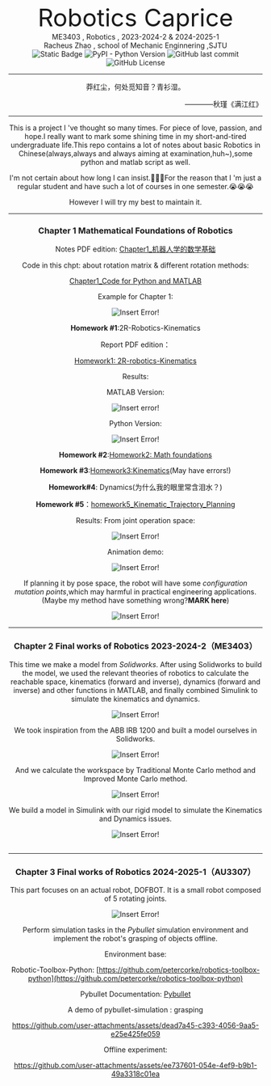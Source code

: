 <center>
    <font size=12>
        Robotics Caprice
    </font>
</center>


<center>
ME3403 , Robotics , 2023-2024-2 & 2024-2025-1
<center>
    Racheus Zhao , school of Mechanic Enginnering ,SJTU
</center>

<center>
    <img alt="Static Badge" src="https://img.shields.io/badge/MATLAB-2023b-green">
    <img alt="PyPI - Python Version" src="https://img.shields.io/pypi/pyversions/roboticstoolbox-python">
	<img alt="GitHub last commit" src="https://img.shields.io/github/last-commit/Racheus/Robotics-Caprice">
    <img alt="GitHub License" src="https://img.shields.io/github/license/Racheus/Robotics-Caprice">
</center>

---
莽红尘，何处觅知音？青衫湿。
<p align="right">————秋瑾《满江红》</p>

---
This is a project I 've thought so many times. For piece of love, passion, and hope.I really want to mark some shining time in my short-and-tired undergraduate life.This repo contains a lot of notes about basic Robotics in Chinese(always,always and always aiming at examination,huh~),some python and matlab script as well.

I'm not certain about how long I can insist.🤕🤕🤕For the reason that I 'm just a regular student and have such a lot of courses in one semester.😭😭😭

However I will try my best to maintain it.

---
### Chapter 1 Mathematical Foundations of Robotics
Notes PDF edition:
[Chapter1_机器人学的数学基础](https://github.com/Racheus/Robotics-Caprice/blob/master/Chapter1_%E6%95%B0%E5%AD%A6%E5%9F%BA%E7%A1%80/%E6%95%B0%E5%AD%A6%E5%9F%BA%E7%A1%80.pdf)

Code in this chpt: about rotation matrix & different rotation methods:

[Chapter1_Code for Python and MATLAB](https://github.com/Racheus/Robotics-Caprice/tree/master/Robotics%20Code/Frame_Descrption_and_Transformation)

Example for Chapter 1:

![Insert Error!](https://github.com/Racheus/Robotics-Caprice/blob/master/Images/Figure_1.svg)



**Homework #1**:2R-Robotics-Kinematics

Report PDF edition：

[Homework1: 2R-robotics-Kinematics](https://github.com/Racheus/Robotics-Caprice/blob/master/Homework1-2Rrobot-Kine/RoboticsHomework1.pdf)

Results:

MATLAB Version:

![Insert error!](https://github.com/Racheus/Robotics-Caprice/blob/master/Homework1-2Rrobot-Kine/src/robot_trajectory.gif)

Python Version:

![Insert Error!](https://github.com/Racheus/Robotics-Caprice/blob/master/Homework1-2Rrobot-Kine/src/robot_trajectory_py.gif)

**Homework #2**:[Homework2: Math foundations](https://github.com/Racheus/Robotics-Caprice/blob/master/Homework2-Mathematic-foundations/RoboticsHomework2.pdf)

**Homework #3**:[Homework3:Kinematics](https://github.com/Racheus/Robotics-Caprice/blob/master/Homework3-Kinematics/RoboticsHomework3.pdf)(May have errors!)

**Homework#4**: Dynamics(为什么我的眼里常含泪水？)

**Homework #5**：[homework5_Kinematic_Trajectory_Planning](https://github.com/Racheus/Robotics-Caprice/blob/master/Homework5-Kinematic-Trajectory-Planning/RoboticsHomework5.pdf)

Results: From joint operation space:

![Insert Error!](https://github.com/Racheus/Robotics-Caprice/blob/master/Homework5-Kinematic-Trajectory-Planning/src/angle_spline_diagram.png)

Animation demo:

![Insert Error!](https://github.com/Racheus/Robotics-Caprice/blob/master/Homework5-Kinematic-Trajectory-Planning/src/robot_animation.gif)

If planning it by pose space, the robot will have some *configuration mutation points*,which may harmful in practical engineering applications.(Maybe my method have something wrong?**MARK here**)

![Insert Error!](https://github.com/Racheus/Robotics-Caprice/blob/master/Homework5-Kinematic-Trajectory-Planning/src/robot_animation_bypose.gif)



---

### Chapter 2 Final works of Robotics 2023-2024-2（ME3403）

This time we make a model from *Solidworks*. After using Solidworks to build the model, we used the relevant theories of robotics to calculate the reachable space, kinematics (forward and inverse), dynamics (forward and inverse) and other functions in MATLAB, and finally combined Simulink to simulate the kinematics and dynamics.

![Insert Error!](https://github.com/Racheus/Robotics-Caprice/blob/master/Images/logo.png)

We took inspiration from the ABB IRB 1200 and built a model ourselves in Solidworks.

![Insert Error!](https://github.com/Racheus/Robotics-Caprice/blob/master/Images/Model.jpg)

And we calculate the workspace by Traditional Monte Carlo method and Improved Monte Carlo method.

![Insert Error!](https://github.com/Racheus/Robotics-Caprice/blob/master/Images/workspace.jpg)

We build a model in Simulink with our rigid model to simulate the Kinematics and Dynamics issues.

![Insert Error!](https://github.com/Racheus/Robotics-Caprice/blob/master/Images/ABBIRB.png)

## 

---

### Chapter 3 Final works of Robotics 2024-2025-1（AU3307）

This part focuses on an actual robot, DOFBOT. It is a small robot composed of 5 rotating joints.

![Insert Error!](https://github.com/Racheus/Robotics-Caprice/blob/master/Images/DOFBOT.png)

Perform simulation tasks in the *Pybullet* simulation environment and implement the robot's grasping of objects offline.

Environment base:

Robotic-Toolbox-Python: [https://github.com/petercorke/robotics-toolbox-python](https://github.com/petercorke/robotics-toolbox-python)

Pybullet Documentation: [Pybullet](https://docs.google.com/document/d/10sXEhzFRSnvFcl3XxNGhnD4N2SedqwdAvK3dsihxVUA/edit#)

A demo of pybullet-simulation : grasping

https://github.com/user-attachments/assets/dead7a45-c393-4056-9aa5-e25e425fe059



Offline experiment:

https://github.com/user-attachments/assets/ee737601-054e-4ef9-b9b1-49a3318c01ea

